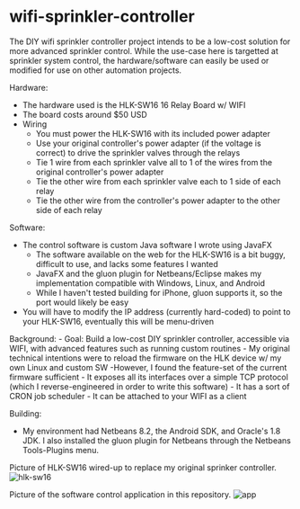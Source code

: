 # wifi-sprinkler-controller

The DIY wifi sprinkler controller project intends to be a low-cost solution for more advanced sprinkler control. While the use-case here is targetted at sprinkler system control, the hardware/software can easily be used or modified for use on other automation projects.

Hardware:
  - The hardware used is the HLK-SW16 16 Relay Board w/ WIFI
  - The board costs around $50 USD
  - Wiring 
    - You must power the HLK-SW16 with its included power adapter
    - Use your original controller's power adapter (if the voltage is correct) to drive the sprinkler valves through the relays
    - Tie 1 wire from each sprinkler valve all to 1 of the wires from the original controller's power adapter
    - Tie the other wire from each sprinkler valve each to 1 side of each relay
    - Tie the other wire from the controller's power adapter to the other side of each relay

Software:
  - The control software is custom Java software I wrote using JavaFX
    - The software available on the web for the HLK-SW16 is a bit buggy, difficult to use, and lacks some features I wanted
    - JavaFX and the gluon plugin for Netbeans/Eclipse makes my implementation compatible with Windows, Linux, and Android
    - While I haven't tested building for iPhone, gluon supports it, so the port would likely be easy
  - You will have to modify the IP address (currently hard-coded) to point to your HLK-SW16, eventually this will be menu-driven

Background:
    - Goal: Build a low-cost DIY sprinkler controller, accessible via WIFI, with advanced features such as running custom routines
    - My original technical intentions were to reload the firmware on the HLK device w/ my own Linux and custom SW
      -However, I found the feature-set of the current firmware sufficient
      - It exposes all its interfaces over a simple TCP protocol (which I reverse-engineered in order to write this software)
      - It has a sort of CRON job scheduler
      - It can be attached to your WIFI as a client

Building:
  - My environment had Netbeans 8.2, the Android SDK, and Oracle's 1.8 JDK. I also installed the gluon plugin for Netbeans through the Netbeans Tools-Plugins menu.

Picture of HLK-SW16 wired-up to replace my original sprinker controller.
![hlk-sw16](https://user-images.githubusercontent.com/1266984/28492743-02ac2c20-6ec6-11e7-892e-768215ed45e5.JPG)

Picture of the software control application in this repository.
![app](https://user-images.githubusercontent.com/1266984/28503160-94b4b49a-6fbe-11e7-8863-ff2d270b4917.png)


